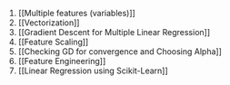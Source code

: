 1. [[Multiple features (variables)]]
2. [[Vectorization]]
3. [[Gradient Descent for Multiple Linear Regression]]
4. [[Feature Scaling]]
5. [[Checking GD for convergence and Choosing Alpha]]
6. [[Feature Engineering]]
7. [[Linear Regression using Scikit-Learn]]